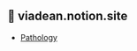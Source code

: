 ## :ocean: viadean.notion.site
- [Pathology](https://viadean.notion.site/Pathology-1441ae7b9a32806fa079e3ffa106e4a9)
